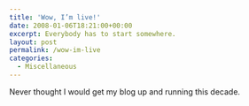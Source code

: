 ```yaml
---
title: 'Wow, I’m live!'
date: 2008-01-06T18:21:00+00:00
excerpt: Everybody has to start somewhere.
layout: post
permalink: /wow-im-live
categories:
  - Miscellaneous
---
```

Never thought I would get my blog up and running this decade.